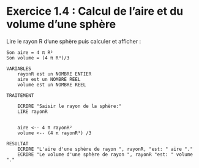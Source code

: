 # Exercice 1.4 : Calcul de l’aire et du volume d’une sphère

Lire le rayon R d’une sphère puis calculer et afficher :

    Son aire = 4 π R²
    Son volume = (4 π R³)/3

```
VARIABLES
    rayonR est un NOMBRE ENTIER
    aire est un NOMBRE REEL
    volume est un NOMBRE REEL

TRAITEMENT

    ECRIRE "Saisir le rayon de la sphère:"
    LIRE rayonR
    
    
    aire <-- 4 π rayonR²
    volume <-- (4 π rayonR³) /3

RESULTAT
    ECRIRE "L'aire d'une sphère de rayon ", rayonR, "est: " aire "."
    ECRIRE "Le volume d'une sphère de rayon ", rayonR "est: " volume "."    
```
